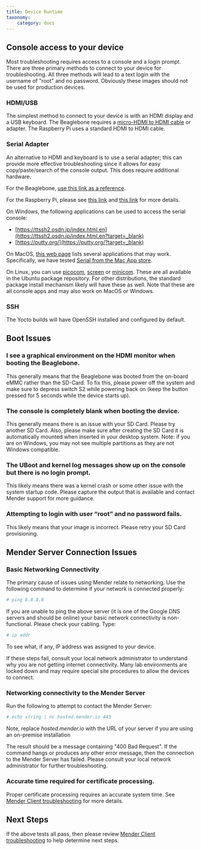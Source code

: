 ```yaml
---
title: Device Runtime
taxonomy:
    category: docs
---
```



## Console access to your device

Most troubleshooting requires access to a console and a login prompt.
There are three primary methods to connect to your device for
troubleshooting. All three methods will lead to a text login with the
username of "root" and no password. Obviously these images should not
be used for production devices.


### HDMI/USB

The simplest method to connect to your device is with an HDMI display
and a USB keyboard. The Beaglebone requires a
[micro-HDMI to HDMI cable](https://elinux.org/Beagleboard:BeagleBone_Black_Accessories?target=_blank#HDMI_Cables)
or adapter. The Raspberry Pi uses a standard HDMI to HDMI cable.


### Serial Adapter

An alternative to HDMI and keyboard is to use a serial adapter; this
can provide more effective troubleshooting since it allows for easy
copy/paste/search of the console output. This does require additional
hardware.

For the Beaglebone,
[use this link as a reference](https://elinux.org/Beagleboard:BeagleBone_Black_Serial?target=_blank).

For the Raspberry Pi, please see
[this link](https://elinux.org/RPi_Serial_Connection?target=_blank) and
[this link](https://learn.adafruit.com/adafruits-raspberry-pi-lesson-5-using-a-console-cable/overview?target=_blank)
for more details.

On Windows, the following applications can be used to access the serial console:
* [https://ttssh2.osdn.jp/index.html.en](https://ttssh2.osdn.jp/index.html.en?target=_blank)
* [https://putty.org/](https://putty.org/?target=_blank)

On MacOS, [this web page](https://pbxbook.com/other/mac-ser.html?target=_blank)
lists several applications that may work.  Specifically, we have
tested
[Serial from the Mac App store](https://itunes.apple.com/us/app/serial/id877615577?mt=12?target=_blank).

On Linux, you can use
[picocom](https://github.com/npat-efault/picocom?target=_blank),
[screen](https://www.gnu.org/software/screen?target=_blank) or
[minicom](https://en.wikipedia.org/wiki/Minicom?target=_blank). These are all
available in the Ubuntu package repository. For other distributions,
the standard package install mechanism likely will have these as
well. Note that these are all console apps and may also work on MacOS
or Windows.


### SSH

The Yocto builds will have OpenSSH installed and configured by
default.


## Boot Issues

### I see a graphical environment on the HDMI monitor when booting the Beaglebone.

   This generally means that the Beaglebone was booted from
   the on-board eMMC rather than the SD-Card.  To fix this, please
   power off the system and make sure to depress switch S2 while
   powering back on (keep the button pressed for 5 seconds while the
   device starts up).

### The console is completely blank when booting the device.
   
   This generally means there is an issue with your SD Card.  Please
   try another SD Card. Also, please make sure after creating the SD
   Card it is automatically mounted when inserted in your desktop
   system. Note: if you are on Windows, you may not see multiple
   partitions as they are not Windows compatible.

### The UBoot and kernel log messages show up on the console but there is no login prompt.
   
   This likely means there was a kernel crash or some other issue with
   the system startup code. Please capture the output that is
   available and contact Mender support for more guidance.

### Attempting to login with user “root” and no password fails.

   This likely means that your image is incorrect. Please retry your SD
   Card provisioning.


## Mender Server Connection Issues

### Basic Networking Connectivity

   The primary cause of issues using Mender relate to networking. Use
   the following command to determine if your network is connected
   properly:

   ```bash
   # ping 8.8.8.8
   ```

   If you are unable to ping the above server (it is one of the Google
   DNS servers and should be online) your basic network connectivity
   is non-functional.  Please check your cabling.  Type:

   ```bash
   # ip addr
   ```

   To see what, if any, IP address was assigned to your device.

   If these steps fail, consult your local network administrator to
   understand why you are not getting internet connectivity.  Many lab
   environments are locked down and may require special site
   procedures to allow the devices to connect.

### Networking connectivity to the Mender Server

   Run the following to attempt to contact the Mender Server:

   ```bash
   # echo string | nc hosted.mender.io 443
   ```

   Note, replace *hosted.mender.io* with the URL of your server if you
   are using an on-premise installation

   The result should be a message containing "400 Bad Request". If the
   command hangs or produces any other error message, then the
   connection to the Mender Server has failed. Please consult your
   local network administrator for further troubleshooting.

### Accurate time required for certificate processing.

   Proper certificate processing requires an accurate system time. See
   [Mender Client troubleshooting](../03.Mender-Client/docs.md#certificate-expired-or-not-yet-valid)
   for more details.

## Next Steps

If the above tests all pass, then please review [Mender Client troubleshooting](../03.Mender-Client/docs.md) to help determine next steps.
